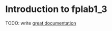 # Introduction to fplab1_3

TODO: write [great documentation](http://jacobian.org/writing/what-to-write/)
